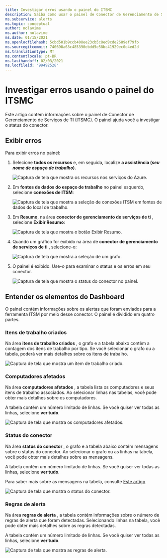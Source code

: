 ```yaml
---
title: Investigar erros usando o painel do ITSMC
description: Saiba como usar o painel de Conector de Gerenciamento de Serviços de TI para investigar erros.
ms.subservice: alerts
ms.topic: conceptual
author: nolavime
ms.author: nolavime
ms.date: 01/15/2021
ms.openlocfilehash: 5cbd501b9ccb408ee23cb5c8ed9cde2689ef79fb
ms.sourcegitcommit: 740698a63c485390ebdd5e58bc41929ec0e4ed2d
ms.translationtype: MT
ms.contentlocale: pt-BR
ms.lasthandoff: 02/03/2021
ms.locfileid: "99492528"
---
```

# <a name="investigate-errors-by-using-the-itsmc-dashboard"></a>Investigar erros usando o painel do ITSMC

Este artigo contém informações sobre o painel de Conector de Gerenciamento de Serviços de TI (ITSMC). O painel ajuda você a investigar o status do conector.

## <a name="view-errors"></a>Exibir erros

Para exibir erros no painel:

1. Selecione **todos os recursos** e, em seguida, localize **a assistência (*seu nome de espaço de trabalho*)**.

   ![Captura de tela que mostra os recursos nos serviços do Azure.](media/itsmc-definition/create-new-connection-from-resource.png)

2. Em **fontes de dados do espaço de trabalho** no painel esquerdo, selecione **conexões de ITSM**:

   ![Captura de tela que mostra a seleção de conexões ITSM em fontes de dados do local de trabalho.](media/itsmc-overview/add-new-itsm-connection.png)

3. Em **Resumo**, na área **conector de gerenciamento de serviços de ti** , selecione **Exibir Resumo**:

   ![Captura de tela que mostra o botão Exibir Resumo.](media/itsmc-resync-servicenow/dashboard-view-summary.png)

4. Quando um gráfico for exibido na área de **conector de gerenciamento de serviços de ti** , selecione-o:

   ![Captura de tela que mostra a seleção de um grafo.](media/itsmc-resync-servicenow/dashboard-graph-click.png)

5. O painel é exibido. Use-o para examinar o status e os erros em seu conector.
   
   ![Captura de tela que mostra o status do conector no painel.](media/itsmc-resync-servicenow/connector-dashboard.png)

## <a name="understand-dashboard-elements"></a>Entender os elementos do Dashboard

O painel contém informações sobre os alertas que foram enviados para a ferramenta ITSM por meio desse conector. O painel é dividido em quatro partes.

### <a name="created-work-items"></a>Itens de trabalho criados 

Na área **itens de trabalho criados** , o grafo e a tabela abaixo contêm a contagem dos itens de trabalho por tipo. Se você selecionar o grafo ou a tabela, poderá ver mais detalhes sobre os itens de trabalho.

![Captura de tela que mostra um item de trabalho criado.](media/itsmc-resync-servicenow/itsm-dashboard-workitems.png)

### <a name="affected-computers"></a>Computadores afetados 

Na área **computadores afetados** , a tabela lista os computadores e seus itens de trabalho associados. Ao selecionar linhas nas tabelas, você pode obter mais detalhes sobre os computadores.

A tabela contém um número limitado de linhas. Se você quiser ver todas as linhas, selecione **ver tudo**.

![Captura de tela que mostra os computadores afetados.](media/itsmc-resync-servicenow/itsm-dashboard-impacted-comp.png)

### <a name="connector-status"></a>Status do conector 

Na área **status do conector** , o grafo e a tabela abaixo contêm mensagens sobre o status do conector. Ao selecionar o grafo ou as linhas na tabela, você pode obter mais detalhes sobre as mensagens.

A tabela contém um número limitado de linhas. Se você quiser ver todas as linhas, selecione **ver tudo**.

Para saber mais sobre as mensagens na tabela, consulte [Este artigo](itsmc-dashboard-errors.md).

![Captura de tela que mostra o status do conector.](media/itsmc-resync-servicenow/itsm-dashboard-connector-status.png)

### <a name="alert-rules"></a>Regras de alerta 

Na área **regras de alerta** , a tabela contém informações sobre o número de regras de alerta que foram detectadas. Selecionando linhas na tabela, você pode obter mais detalhes sobre as regras detectadas.
    
A tabela contém um número limitado de linhas. Se você quiser ver todas as linhas, selecione **ver tudo**.

![Captura de tela que mostra as regras de alerta.](media/itsmc-resync-servicenow/itsm-dashboard-alert-rules.png)
